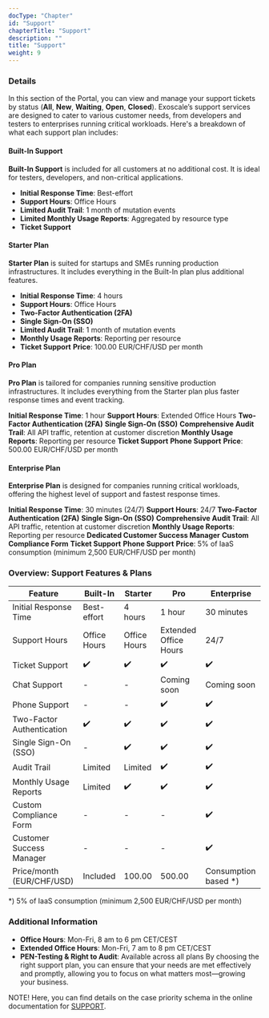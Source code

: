 ```yaml
---
docType: "Chapter"
id: "Support"
chapterTitle: "Support"
description: ""
title: "Support"
weight: 9
---
```


### **Details**
In this section of the Portal, you can view and manage your support tickets by status (**All**, **New**, **Waiting**, **Open**, **Closed**). Exoscale’s support services are designed to cater to various customer needs, from developers and testers to enterprises running critical workloads. Here's a breakdown of what each support plan includes:

#### **Built-In Support**
**Built-In Support** is included for all customers at no additional cost. It is ideal for testers, developers, and non-critical applications.

- **Initial Response Time**: Best-effort
- **Support Hours**: Office Hours
- **Limited Audit Trail**: 1 month of mutation events
- **Limited Monthly Usage Reports**: Aggregated by resource type
- **Ticket Support**

#### **Starter Plan**
**Starter Plan** is suited for startups and SMEs running production infrastructures. It includes everything in the Built-In plan plus additional features.

- **Initial Response Time**: 4 hours
- **Support Hours**: Office Hours
- **Two-Factor Authentication (2FA)**
- **Single Sign-On (SSO)**
- **Limited Audit Trail**: 1 month of mutation events
- **Monthly Usage Reports**: Reporting per resource
- **Ticket Support**
**Price**: 100.00 EUR/CHF/USD per month

#### **Pro Plan**
**Pro Plan** is tailored for companies running sensitive production infrastructures. It includes everything from the Starter plan plus faster response times and event tracking.

**Initial Response Time**: 1 hour
**Support Hours**: Extended Office Hours
**Two-Factor Authentication (2FA)**
**Single Sign-On (SSO)**
**Comprehensive Audit Trail**: All API traffic, retention at customer discretion
**Monthly Usage Reports**: Reporting per resource
**Ticket Support**
**Phone Support**
**Price**: 500.00 EUR/CHF/USD per month

#### **Enterprise Plan**
**Enterprise Plan** is designed for companies running critical workloads, offering the highest level of support and fastest response times.

**Initial Response Time**: 30 minutes (24/7)
**Support Hours**: 24/7
**Two-Factor Authentication (2FA)**
**Single Sign-On (SSO)**
**Comprehensive Audit Trail**: All API traffic, retention at customer discretion
**Monthly Usage Reports**: Reporting per resource
**Dedicated Customer Success Manager**
**Custom Compliance Form**
**Ticket Support**
**Phone Support**
**Price**: 5% of IaaS consumption (minimum 2,500 EUR/CHF/USD per month)

### **Overview: Support Features & Plans**
| Feature                     | Built-In     | Starter       | Pro           | Enterprise      |
|----------------------------|--------------|----------------|---------------|-----------------|
| Initial Response Time      | Best-effort  | 4 hours        | 1 hour        | 30 minutes      |
| Support Hours              | Office Hours | Office Hours   | Extended Office Hours | 24/7     |
| Ticket Support             | ✔️           | ✔️             | ✔️            | ✔️              |
| Chat Support               | -            | -              | Coming soon   | Coming soon     |
| Phone Support              | -            | -              | ✔️            | ✔️              |
| Two-Factor Authentication  | ✔️           | ✔️             | ✔️            | ✔️              |
| Single Sign-On (SSO)       | -            | ✔️             | ✔️            | ✔️              |
| Audit Trail                | Limited      | Limited        | ✔️            | ✔️              |
| Monthly Usage Reports      | Limited      | ✔️             | ✔️            | ✔️              |
| Custom Compliance Form     | -            | -              | -             | ✔️              |
| Customer Success Manager   | -            | -              | -             | ✔️              |
| Price/month (EUR/CHF/USD) | Included     | 100.00         | 500.00        | Consumption based *) |

*) 5% of IaaS consumption (minimum 2,500 EUR/CHF/USD per month)


### **Additional Information**
- **Office Hours**: Mon-Fri, 8 am to 6 pm CET/CEST
- **Extended Office Hours**: Mon-Fri, 7 am to 8 pm CET/CEST
- **PEN-Testing & Right to Audit**: Available across all plans
By choosing the right support plan, you can ensure that your needs are met effectively and promptly, allowing you to focus on what matters most—growing your business.

NOTE! Here, you can find details on the case priority schema in the online documentation for [SUPPORT](https://community.exoscale.com/platform/support-prio/).
